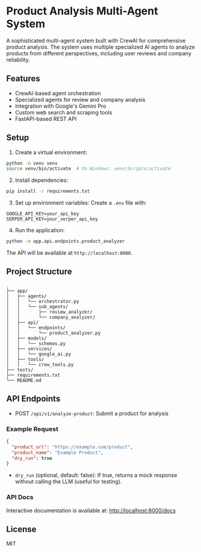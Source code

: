 # Product Analysis Multi-Agent System

A sophisticated multi-agent system built with CrewAI for comprehensive product analysis. The system uses multiple specialized AI agents to analyze products from different perspectives, including user reviews and company reliability.

## Features

- CrewAI-based agent orchestration
- Specialized agents for review and company analysis
- Integration with Google's Gemini Pro
- Custom web search and scraping tools
- FastAPI-based REST API

## Setup

1. Create a virtual environment:
```bash
python -m venv venv
source venv/bin/activate  # On Windows: venv\Scripts\activate
```

2. Install dependencies:
```bash
pip install -r requirements.txt
```

3. Set up environment variables:
Create a `.env` file with:
```
GOOGLE_API_KEY=your_api_key
SERPER_API_KEY=your_serper_api_key
```

4. Run the application:
```bash
python -m app.api.endpoints.product_analyzer
```

The API will be available at `http://localhost:8000`.

## Project Structure

```
.
├── app/
│   ├── agents/
│   │   └── orchestrator.py
│   │   └── sub_agents/
│   │       ├── review_analyzer/
│   │       └── company_analyzer/
│   ├── api/
│   │   └── endpoints/
│   │       └── product_analyzer.py
│   ├── models/
│   │   └── schemas.py
│   ├── services/
│   │   └── google_ai.py
│   ├── tools/
│   │   └── crew_tools.py
├── tests/
├── requirements.txt
└── README.md
```

## API Endpoints

- POST `/api/v1/analyze-product`: Submit a product for analysis

### Example Request
```json
{
  "product_url": "https://example.com/product",
  "product_name": "Example Product",
  "dry_run": true
}
```
- `dry_run` (optional, default: false): If true, returns a mock response without calling the LLM (useful for testing).

### API Docs
Interactive documentation is available at: [http://localhost:8000/docs](http://localhost:8000/docs)

## License

MIT 